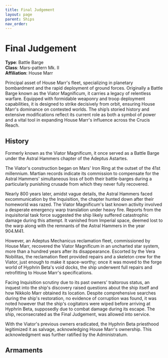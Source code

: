 ```yaml
---
title: Final Judgement
layout: page
parent: Ships
nav_order: 
---
```


# Final Judgement
**Type**: Battle Barge  
**Class**: Mars-pattern Mk. II  
**Affiliation**: House Marr  

Principal asset of House Marr's fleet, specializing in planetary bombardment and the rapid deployment of ground forces. Originally a Battle Barge known as the Viator Magnificum, it carries a legacy of relentless warfare. Equipped with formidable weaponry and troop deployment capabilities, it is designed to strike decisively from orbit, ensuring House Marr's dominance on contested worlds. The ship’s storied history and extensive modifications reflect its current role as both a symbol of power and a vital tool in expanding House Marr's influence across the Crucis Reach.

## History
Formerly known as the Viator Magnificum, it once served as a Battle Barge under the Astral Hammers chapter of the Adeptus Astartes.

The Viator's construction began on Mars' Iron Ring at the outset of the 41st millennium. Martian records indicate its commission to compensate for the Astral Hammers' simultaneous loss of both their battle-barges during a particularly punishing crusade from which they never fully recovered.

Nearly 800 years later, amidst vague details, the Astral Hammers faced excommunication by the Inquisition, the chapter hunted down after their homeworld was razed. The Viator Magnificum's last known activity involved a desperate emergency warp translation under heavy fire. Reports from the inquisitorial task force suggested the ship likely suffered catastrophic damage during this attempt. It vanished from Imperial space, deemed lost to the warp along with the remnants of the Astral Hammers in the year 904.M41.

However, an Adeptus Mechanicus reclamation fleet, commissioned by House Marr, recovered the Viator Magnificum in an uncharted star system, more than a hundred years after its disappearance. Escorted by the Vera Nobilitas, the reclamation fleet provided repairs and a skeleton crew for the Viator, just enough to make it space-worthy; once it was moved to the forge world of Hyphrin Beta's void docks, the ship underwent full repairs and retrofitting to House Marr's specifications.

Facing Inquisition scrutiny due to its past owners' traitorous status, an inquest into the ship's discovery raised questions about the ship itself and how Nikkolo Marr obtained its location. Despite comprehensive searches during the ship's restoration, no evidence of corruption was found, it was noted however that the ship's cogitators were wiped before arriving at Hyphrin Beta, supposedly due to combat damage during its escape. The ship, reconsecrated as the Final Judgement, was allowed into service.

With the Viator's previous owners eradicated, the Hyphrin Beta priesthood legitimized it as salvage, acknowledging House Marr's ownership. This acknowledgment was further ratified by the Administratum.

## Armaments

